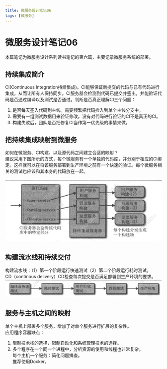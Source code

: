 ```yaml
---
title: 微服务设计笔记06
tags: [微服务]
---
```

# 微服务设计笔记06
本篇笔记为微服务设计系列读书笔记的第六篇，主要记录微服务系统的部署。
## 持续集成简介
CI(Continuous Integration持续集成)。CI能够保证新提交的代码与已有代码进行集成，从而让所有人保持同步。CI服务器会检测到代码已提交并签出，并能验证代码是否通过编译以及测试是否通过。判断是否真正理解CI三个问题：
1. 是否每天签入代码到主线。需要频繁把代码捡入到单个主线分支中。
2. 需要有一组测试数据用来验证修改。没有对代码进行验证的CI不是真正的CI。
3. 构建失败后，团队是否把修复CI当作第一优先级的事情来做。

## 把持续集成映射到微服务
如何在微服务、CI构建、以及源代码之间建立合适的映射？   
建议采用下图所示的方式，每个微服务有一个单独的代码库，并分别于相应的CI绑定。这样就可以在将该服务部署到生产环境之前有一个快速的验证。每个微服务相关的测试也应该和其本身的代码放在一起。

![每个微服务有自己单独的构建](/images/wfw6_ci.png)<br/> 

## 构建流水线和持续交付
构建流水线：（1）第一个阶段运行快速测试（2）第二个阶段运行耗时测试。    
CD（continous delivery）CD检查每次提交是否满足部署到生产环境的要求。
![微服务流水线](/images/wfw06_lsx.png)<br/>   

## 服务与主机之间的映射
单个主机上部署多个服务，增加了对单个服务进行扩展的复杂性。  
应用程序容器缺点：
1. 限制技术栈的选择，限制自动化和系统管理技术的选择。
2. 多个程序在一个同一个进程中，分析资源的使用和线程也非常复杂。   
每个主机一个服务：简化问题排查。   
推荐使用Docker。

















